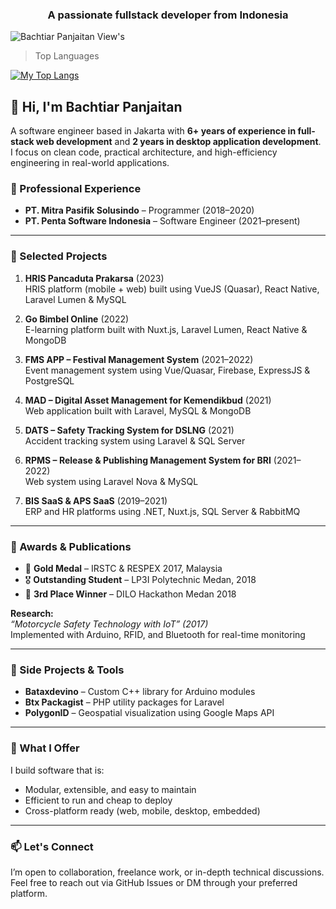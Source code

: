 
<h3 align="center">A passionate fullstack developer from Indonesia</h3>

![Bachtiar Panjaitan View's](https://komarev.com/ghpvc/?username=bachtiarpanjaitan)
> Top Languages

[![My Top Langs](https://github-readme-stats.vercel.app/api/top-langs/?username=bachtiarpanjaitan&layout=compact&theme=buefy&hide=scss,html,css&card_width=400)](https://github.com/bachtiarpanjaitan/github-readme-stats)
## 👋 Hi, I'm Bachtiar Panjaitan

A software engineer based in Jakarta with **6+ years of experience in full-stack web development** and **2 years in desktop application development**. I focus on clean code, practical architecture, and high-efficiency engineering in real-world applications.

### 💼 Professional Experience

- **PT. Mitra Pasifik Solusindo** – Programmer (2018–2020)  
- **PT. Penta Software Indonesia** – Software Engineer (2021–present)

---

### 🚀 Selected Projects

1. **HRIS Pancaduta Prakarsa** (2023)  
   HRIS platform (mobile + web) built using VueJS (Quasar), React Native, Laravel Lumen & MySQL

2. **Go Bimbel Online** (2022)  
   E-learning platform built with Nuxt.js, Laravel Lumen, React Native & MongoDB

3. **FMS APP – Festival Management System** (2021–2022)  
   Event management system using Vue/Quasar, Firebase, ExpressJS & PostgreSQL

4. **MAD – Digital Asset Management for Kemendikbud** (2021)  
   Web application built with Laravel, MySQL & MongoDB

5. **DATS – Safety Tracking System for DSLNG** (2021)  
   Accident tracking system using Laravel & SQL Server

6. **RPMS – Release & Publishing Management System for BRI** (2021–2022)  
   Web system using Laravel Nova & MySQL

7. **BIS SaaS & APS SaaS** (2019–2021)  
   ERP and HR platforms using .NET, Nuxt.js, SQL Server & RabbitMQ

---

### 🥇 Awards & Publications

- 🥇 **Gold Medal** – IRSTC & RESPEX 2017, Malaysia  
- 🎖️ **Outstanding Student** – LP3I Polytechnic Medan, 2018  
- 🥉 **3rd Place Winner** – DILO Hackathon Medan 2018

**Research:**  
*“Motorcycle Safety Technology with IoT” (2017)*  
Implemented with Arduino, RFID, and Bluetooth for real-time monitoring

---

### 🔧 Side Projects & Tools

- **Bataxdevino** – Custom C++ library for Arduino modules  
- **Btx Packagist** – PHP utility packages for Laravel  
- **PolygonID** – Geospatial visualization using Google Maps API  

---

### 🎯 What I Offer

I build software that is:
- Modular, extensible, and easy to maintain  
- Efficient to run and cheap to deploy  
- Cross-platform ready (web, mobile, desktop, embedded)

---

### 📫 Let's Connect

I’m open to collaboration, freelance work, or in-depth technical discussions.  
Feel free to reach out via GitHub Issues or DM through your preferred platform.

